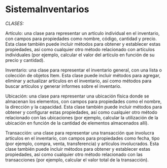 # SistemaInventarios

*CLASES:*

Artículo: una clase para representar un artículo individual en el inventario, con campos para propiedades como nombre, código, cantidad y precio. Esta clase también puede incluir métodos para obtener y establecer estas propiedades, así como cualquier otro método relacionado con artículos individuales (por ejemplo, calcular el valor del artículo en función de su precio y cantidad).

Inventario: una clase para representar el inventario general, con una lista o colección de objetos Item. Esta clase puede incluir métodos para agregar, eliminar y actualizar artículos en el inventario, así como métodos para buscar artículos y generar informes sobre el inventario.

Ubicación: una clase para representar una ubicación física donde se almacenan los elementos, con campos para propiedades como el nombre, la dirección y la capacidad. Esta clase también puede incluir métodos para obtener y configurar estas propiedades, así como cualquier otro método relacionado con las ubicaciones (por ejemplo, calcular la utilización de la ubicación en función de la cantidad de elementos almacenados allí).

Transacción: una clase para representar una transacción que involucra artículos en el inventario, con campos para propiedades como fecha, tipo (por ejemplo, compra, venta, transferencia) y artículos involucrados. Esta clase también puede incluir métodos para obtener y establecer estas propiedades, así como cualquier otro método relacionado con las transacciones (por ejemplo, calcular el valor total de la transacción).
